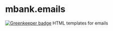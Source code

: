 # mbank.emails

[![Greenkeeper badge](https://badges.greenkeeper.io/Nebo15/mbank.emails.svg)](https://greenkeeper.io/)
HTML templates for emails
